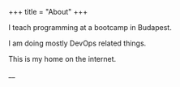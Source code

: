+++
title = "About"
+++


I teach programming at a bootcamp in Budapest.

I am doing mostly DevOps related things.

This is my home on the internet.

__

